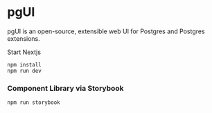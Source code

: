 # pgUI

pgUI is an open-source, extensible web UI for Postgres and Postgres extensions.

Start Nextjs

```
npm install
npm run dev
```

### Component Library via Storybook

```
npm run storybook
```
